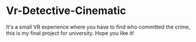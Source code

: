 # Vr-Detective-Cinematic
It's a small VR experience where you have to find who committed the crime, this is my final project for university.
Hope you like it!
